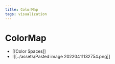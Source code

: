```yaml
---
title: ColorMap
tags: visualization
---
```


# ColorMap
- [[Color Spaces]]
- ![[../assets/Pasted image 20220411132754.png]]


































